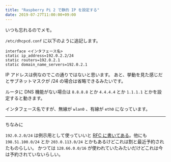 ```yaml
---
title: "Raspberry Pi 2 で静的 IP を設定する"
date: 2019-07-27T11:00:00+09:00
---
```


いつも忘れるのでメモ。

`/etc/dhcpcd.conf` に以下のように追記します。

```
interface <インタフェース名>
static ip_address=192.0.2.2/24
static routers=192.0.2.1
static domain_name_servers=192.0.2.1
```

IP アドレスは例なのでこの通りではないと思います。
あと、挙動を見た感じだとサブネットマスクが /24 の場合は省略できるみたいです。

ルータに DNS 機能がない場合は `8.8.8.8` とか `4.4.4.4` とか `1.1.1.1` とかを設定すると動きます。

インタフェース名ですが、無線が `wlan0` 、有線が `eth0` になっています。

---

ちなみに

`192.0.2.0/24` は例示用として使っていいと [RFC に書いてある](https://tools.ietf.org/html/rfc5737#section-1)。他にも `198.51.100.0/24` とか `203.0.113.0/24`
とかもあるけどこれは割と最近予約されたものらしい。
かつては `128.66.0.0/16` が使われていたみたいだけどこれは今は予約されていないらしい。


